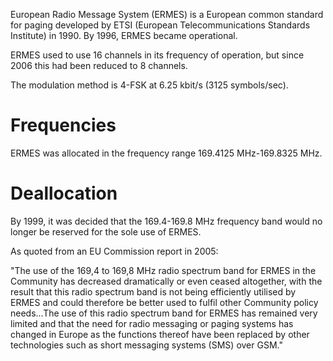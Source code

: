 European Radio Message System (ERMES) is a European common standard for paging developed by ETSI (European Telecommunications Standards Institute) in 1990. By 1996, ERMES became operational.

ERMES used to use 16 channels in its frequency of operation, but since 2006 this had been reduced to 8 channels.

The modulation method is 4-FSK at 6.25 kbit/s (3125 symbols/sec).

# Frequencies
ERMES was allocated in the frequency range 169.4125 MHz-169.8325 MHz.

# Deallocation
By 1999, it was decided that the 169.4-169.8 MHz frequency band would no longer be reserved for the sole use of ERMES.

As quoted from an EU Commission report in 2005:

"The use of the 169,4 to 169,8 MHz radio spectrum band for ERMES in the Community has decreased dramatically or even ceased altogether, with the result that this radio spectrum band is not being efficiently utilised by ERMES and could therefore be better used to fulfil other Community policy needs...The use of this radio spectrum band for ERMES has remained very limited and that the need for radio messaging or paging systems has changed in Europe as the functions thereof have been replaced by other technologies such as short messaging systems (SMS) over GSM."
